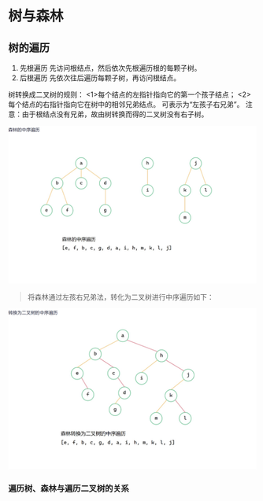


# 树与森林

## 树的遍历

1. 先根遍历
先访问根结点，然后依次先根遍历根的每颗子树。
2. 后根遍历
先依次往后遍历每颗子树，再访问根结点。

树转换成二叉树的规则：
<1>每个结点的左指针指向它的第一个孩子结点；
<2>每个结点的右指针指向它在树中的相邻兄弟结点。
可表示为“左孩子右兄弟”。
注意：由于根结点没有兄弟，故由树转换而得的二叉树没有右子树。

![输入图片说明](/imgs/2025-07-01/JKqq0aaSazS0qg2C.png)
>将森林通过左孩右兄弟法，转化为二叉树进行中序遍历如下：

![输入图片说明](/imgs/2025-07-01/kBkTleQGQpjSIKTf.png)

### 遍历树、森林与遍历二叉树的关系
<!--stackedit_data:
eyJoaXN0b3J5IjpbNDk4Nzc3Njc1LC0xMjI2Mjc5NzM4LC0xNj
UxMDE2Nzg1XX0=
-->